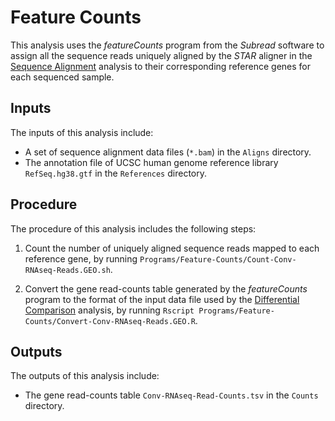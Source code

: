 # Feature Counts

This analysis uses the *featureCounts* program from the *Subread* software to assign all the sequence reads uniquely aligned by the *STAR* aligner in the <u>Sequence Alignment</u> analysis to their corresponding reference genes for each sequenced sample.

## Inputs

The inputs of this analysis include:

- A set of sequence alignment data files (`*.bam`) in the `Aligns` directory.
- The annotation file of UCSC human genome reference library `RefSeq.hg38.gtf` in the `References` directory.

## Procedure

The procedure of this analysis includes the following steps:

1. Count the number of uniquely aligned sequence reads mapped to each reference gene, by running `Programs/Feature-Counts/Count-Conv-RNAseq-Reads.GEO.sh`.

2. Convert the gene read-counts table generated by the *featureCounts* program to the format of the input data file used by the <u>Differential Comparison</u> analysis, by running `Rscript Programs/Feature-Counts/Convert-Conv-RNAseq-Reads.GEO.R`.


## Outputs

The outputs of this analysis include:

- The gene read-counts table `Conv-RNAseq-Read-Counts.tsv` in the `Counts` directory.

